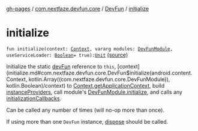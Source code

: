 [gh-pages](../../index.md) / [com.nextfaze.devfun.core](../index.md) / [DevFun](index.md) / [initialize](./initialize.md)

# initialize

`fun initialize(context: `[`Context`](https://developer.android.com/reference/android/content/Context.html)`, vararg modules: `[`DevFunModule`](../-dev-fun-module/index.md)`, useServiceLoader: `[`Boolean`](https://kotlinlang.org/api/latest/jvm/stdlib/kotlin/-boolean/index.html)` = true): `[`Unit`](https://kotlinlang.org/api/latest/jvm/stdlib/kotlin/-unit/index.html) [(source)](https://github.com/NextFaze/dev-fun/tree/master/devfun/src/main/java/com/nextfaze/devfun/core/DevFun.kt#L285)

Initialize the static [devFun](../dev-fun.md) reference to `this`, [context](initialize.md#com.nextfaze.devfun.core.DevFun$initialize(android.content.Context, kotlin.Array((com.nextfaze.devfun.core.DevFunModule)), kotlin.Boolean)/context) to [Context.getApplicationContext](https://developer.android.com/reference/android/content/Context.html#getApplicationContext()), build
[instanceProviders](instance-providers.md), call module's [DevFunModule.initialize](../-dev-fun-module/initialize.md), and calls any [initializationCallbacks](#).

Can be called any number of times (will no-op more than once).

If using more than one `DevFun` instance, [dispose](dispose.md) should be called.

